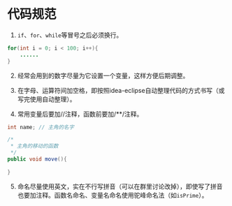 # 代码规范

1. `if`、`for`、`while`等冒号之后必须换行。

```java
for(int i = 0; i < 100; i++){
	......
}
```

2. 经常会用到的数字尽量为它设置一个变量，这样方便后期调整。

3. 在字母、运算符间加空格，即按照idea-eclipse自动整理代码的方式书写（或写完使用自动整理）。
4. 常用变量后要加//注释，函数前要加/**/注释。

```java
int name; // 主角的名字

/*
 * 主角的移动的函数
 */
public void move(){
	
}
```

5. 命名尽量使用英文，实在不行写拼音（可以在群里讨论改掉），即使写了拼音也要加注释。函数名命名、变量名命名使用驼峰命名法（如`isPrime`）。